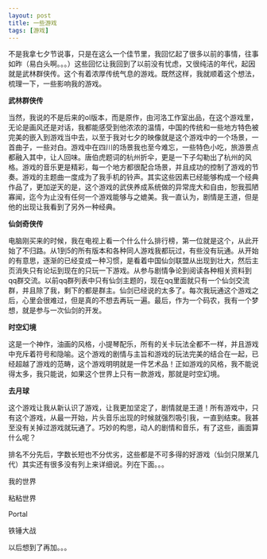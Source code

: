 ```yaml
---
layout: post
title: 一些游戏
tags: [游戏]
---
```

不是我拿七夕节说事，只是在这么一个佳节里，我回忆起了很多以前的事情，往事如昨（易白头啊。。。）这些回忆让我回到了以前没有忧虑，又很纯洁的年代，起因就是武林群侠传。这个有着浓厚传统气息的游戏。既然这样，我就顺着这个想法，梳理一下，一些影响我的游戏。

**武林群侠传**

当然，我说的不是后来的ol版本，而是原作，由河洛工作室出品，在这个游戏里，无论是画风还是对话，我都能感受到他浓浓的温情，中国的传统和一些地方特色被完美的嵌入到游戏当中去，以至于我对七夕的映像就是这个游戏中的一个场景，一首曲子，一些对白。游戏中在四川的场景我也至今难忘，一些特色小吃，旅游景点都融入其中，让人回味。唐伯虎题词的杭州折伞，更是一下子勾勒出了杭州的风格。游戏的音乐更是精彩，每一个地方都很配合场景，并且成功的控制了游戏的节奏。游戏的主题曲一度成为了我手机的铃声。其实这些因素已经能够构成一个经典作品了，更加逆天的是，这个游戏的武侠养成系统做的异常庞大和自由，恕我孤陋寡闻，迄今为止没有任何一个游戏能够与之媲美。我一直认为，剧情是王道，但是他的出现让我看到了另外一种经典。

**仙剑奇侠传**

电脑刚买来的时候，我在电视上看一个什么什么排行榜，第一位就是这个，从此开始了不归路。从1到5的所有版本和各种同人游戏我都玩过，有些没有玩通。从开始的有意思，逐渐的已经变成一种习惯，是看着中国仙剑联盟从出现到壮大，然后主页消失只有论坛到现在的只玩一下游戏。从参与剧情争论到阅读各种相关资料到qq群交流。以前qq群列表中只有仙剑主题的，现在qq里面就只有一个仙剑交流群，并且除了我，剩下的都是群主。仙剑已经说的太多了。每次我玩通这个游戏之后，心里会很难过，但是真的不想去再玩一遍。最后，作为一个码农，我有一个梦想，就是参与一次仙剑的开发。

**时空幻境**

这是一个神作，油画的风格，小提琴配乐，所有的关卡玩法全都不一样，并且游戏中充斥着符号和隐喻。这个游戏的剧情与主旨和游戏的玩法完美的结合在一起，已经超越了游戏的范畴，这个游戏明明就是一件艺术品！正如游戏的风格，我不能说得太多，我只能说，如果这个世界上只有一款游戏，那就是时空幻境。

**去月球**

这个游戏让我从新认识了游戏，让我更加坚定了，剧情就是王道！所有游戏中，只有这个游戏，从最一开始，片头音乐出现的时候就强烈吸引我，一直到结束。我甚至没有关掉过游戏就玩通了。巧妙的构思，动人的剧情和音乐，有了这些，画面算什么呢？

排名不分先后，字数长短也不分优劣，这些都是不可多得的好游戏（仙剑只限某几代）其实还有很多没有列上来详细说。列在下面。。。

我的世界

粘粘世界

Portal

铁锤大战

以后想到了再加。。。
